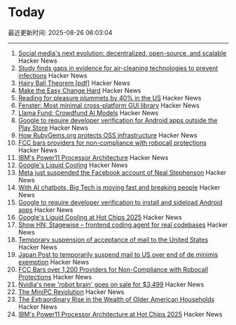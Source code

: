 # Today

最近更新时间: 2025-08-26 06:03:04

--- 
1. [Social media's next evolution: decentralized, open-source, and scalable](https://newpublic.substack.com/p/how-blacksky-grew-to-millions-of) Hacker News
2. [Study finds gaps in evidence for air-cleaning technologies to prevent infections](https://news.cuanschutz.edu/news-stories/study-finds-gaps-in-evidence-for-air-cleaning-technologies-designed-to-prevent-respiratory-infections) Hacker News
3. [Hairy Ball Theorem [pdf]](https://www2.math.upenn.edu/~pjmcgrat/research/hairy-ball.pdf) Hacker News
4. [Make the Easy Change Hard](https://blog.appliedcomputing.io/p/make-the-easy-change-hard) Hacker News
5. [Reading for pleasure plummets by 40% in the US](https://medicalxpress.com/news/2025-08-pleasure-plummets.html) Hacker News
6. [Fenster: Most minimal cross-platform GUI library](https://github.com/zserge/fenster) Hacker News
7. [Llama Fund: Crowdfund AI Models](https://llama.fund) Hacker News
8. [Google to require developer verification for Android apps outside the Play Store](https://techcrunch.com/2025/08/25/google-will-require-developer-verification-for-android-apps-outside-the-play-store/) Hacker News
9. [How RubyGems.org protects OSS infrastructure](https://blog.rubygems.org/2025/08/25/rubygems-security-response.html) Hacker News
10. [FCC bars providers for non-compliance with robocall protections](https://docs.fcc.gov/public/attachments/DOC-414073A1.txt) Hacker News
11. [IBM's Power11 Processor Architecture](https://www.servethehome.com/ibms-power11-processor-architecture-at-hot-chips-2025/) Hacker News
12. [Google's Liquid Cooling](https://chipsandcheese.com/p/googles-liquid-cooling-at-hot-chips) Hacker News
13. [Meta just suspended the Facebook account of Neal Stephenson](https://twitter.com/nealstephenson/status/1959759051732213812) Hacker News
14. [With AI chatbots, Big Tech is moving fast and breaking people](https://arstechnica.com/information-technology/2025/08/with-ai-chatbots-big-tech-is-moving-fast-and-breaking-people/) Hacker News
15. [Google to require developer verification to install and sideload Android apps](https://9to5google.com/2025/08/25/android-apps-developer-verification/) Hacker News
16. [Google's Liquid Cooling at Hot Chips 2025](https://chipsandcheese.com/p/googles-liquid-cooling-at-hot-chips) Hacker News
17. [Show HN: Stagewise – frontend coding agent for real codebases](https://stagewise.io/) Hacker News
18. [Temporary suspension of acceptance of mail to the United States](https://www.post.japanpost.jp/int/information/2025/0825_01_en.html) Hacker News
19. [Japan Post to temporarily suspend mail to US over end of de minimis exemption](https://www.post.japanpost.jp/int/information/2025/0825_01_en.html) Hacker News
20. [FCC Bars over 1,200 Providers for Non-Compliance with Robocall Protections](https://docs.fcc.gov/public/attachments/DOC-414073A1.txt) Hacker News
21. [Nvidia's new 'robot brain' goes on sale for $3,499](https://www.cnbc.com/2025/08/25/nvidias-thor-t5000-robot-brain-chip.html) Hacker News
22. [The MiniPC Revolution](https://jadarma.github.io/blog/posts/2025/08/the-minipc-revolution/) Hacker News
23. [The Extraordinary Rise in the Wealth of Older American Households](https://www.nber.org/papers/w34131) Hacker News
24. [IBM's Power11 Processor Architecture at Hot Chips 2025](https://www.servethehome.com/ibms-power11-processor-architecture-at-hot-chips-2025/) Hacker News
